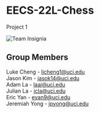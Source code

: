 # EECS-22L-Chess
Project 1

![Team Insignia](/ZestyZebraspng.png)

## Group Members
Luke Cheng - ljcheng1@uci.edu  
Jason Kim - jasok14@uci.edu  
Adam La - laaj@uci.edu  
Julian La - jcla@uci.edu  
Eric Yan - eyan9@uci.edu  
Jeremiah Yong - jpyong@uci.edu  

